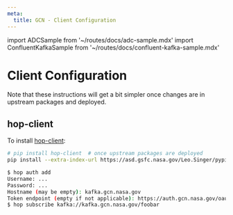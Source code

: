 ```yaml
---
meta:
  title: GCN - Client Configuration
---
```


import ADCSample from '~/routes/docs/adc-sample.mdx'
import ConfluentKafkaSample from '~/routes/docs/confluent-kafka-sample.mdx'

# Client Configuration

Note that these instructions will get a bit simpler once changes are in upstream packages and deployed.

## hop-client

To install [hop-client](https://pypi.org/project/hop-client/):

```sh
# pip install hop-client  # once upstream packages are deployed
pip install --extra-index-url https://asd.gsfc.nasa.gov/Leo.Singer/pypi hop-client==0.5.1.dev38+g8eeac6f adc_streaming==2.0.1.dev2+ga84d01f confluent-kafka==1.8.3+bleeding.edge.2
```

```sh
$ hop auth add
Username: ...
Password: ...
Hostname (may be empty): kafka.gcn.nasa.gov
Token endpoint (empty if not applicable): https://auth.gcn.nasa.gov/oauth2/token
$ hop subscribe kafka://kafka.gcn.nasa.gov/foobar
```

<ADCSample/>

<ConfluentKafkaSample/>
